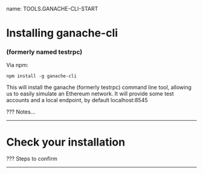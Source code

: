 name: TOOLS.GANACHE-CLI-START
# Installing ganache-cli
### (formerly named testrpc)

Via npm:
```solidity
npm install -g ganache-cli
```

This will install the ganache (formerly testrpc) command line tool, allowing us to easily simulate an Ethereum network.
It will provide some test accounts and a local endpoint, by default localhost:8545

???
Notes...

---
# Check your installation

???
Steps to confirm

---
